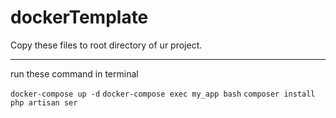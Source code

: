# dockerTemplate

Copy these files to root directory of ur project.

____


run these command in terminal

`docker-compose up -d`
`docker-compose exec my_app bash`
`composer install`
`php artisan ser`
